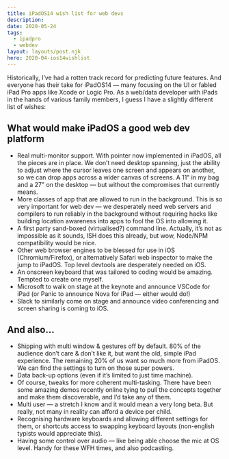 ```yaml
---
title: iPadOS14 wish list for web devs
description:
date: 2020-05-24
tags:
  - ipadpro
  - webdev
layout: layouts/post.njk
hero: 2020-04-ios14wishlist
---
```


Historically, I’ve had a rotten track record for predicting future features. And everyone has their take for iPadOS14 — many focusing on the UI or fabled iPad Pro apps like Xcode or Logic Pro. As a web/data developer with iPads in the hands of various family members, I guess I have a slightly different list of wishes:

## What would make iPadOS a good web dev platform
- Real multi-monitor support. With pointer now implemented in iPadOS, all the pieces are in place. We don’t need desktop spanning, just the ability to adjust where the cursor leaves one screen and appears on another, so we can drop apps across a wider canvas of screens. A 11" in my bag and a 27" on the desktop — but without the compromises that currently means.
- More classes of app that are allowed to run in the background. This is so very important for web dev — we desperately need web servers and compilers to run reliably in the background without requiring hacks like building location awareness into apps to fool the OS into allowing it.
- A first party sand-boxed (virtualised?) command line. Actually, it’s not as impossible as it sounds, ISH does this already, but wow, Node/NPM compatibility would be nice.
- Other web browser engines to be blessed for use in iOS (Chromium/Firefox), or alternatively Safari web inspector to make the jump to iPadOS. Top level devtools are desperately needed on iOS.
- An onscreen keyboard that was tailored to coding would be amazing. Tempted to create one myself.
- Microsoft to walk on stage at the keynote and announce VSCode for iPad (or Panic to announce Nova for iPad — either would do!)
- Slack to similarly come on stage and announce video conferencing and screen sharing is coming to iOS.

## And also…
- Shipping with multi window & gestures off by default. 80% of the audience don’t care & don’t like it, but want the old, simple iPad experience. The remaining 20% of us want so much more from iPadOS. We can find the settings to turn on those super powers.
- Data back-up options (even if it’s limited to just time machine).
- Of course, tweaks for more coherent multi-tasking. There have been some amazing demos recently online tying to pull the concepts together and make them discoverable, and I’d take any of them.
- Multi user — a stretch I know and it would mean a very long beta. But really, not many in reality can afford a device per child.
- Recognising hardware keyboards and allowing different settings for them, or shortcuts access to swapping keyboard layouts (non-english typists would appreciate this).
- Having some control over audio — like being able choose the mic at OS level. Handy for these WFH times, and also podcasting.